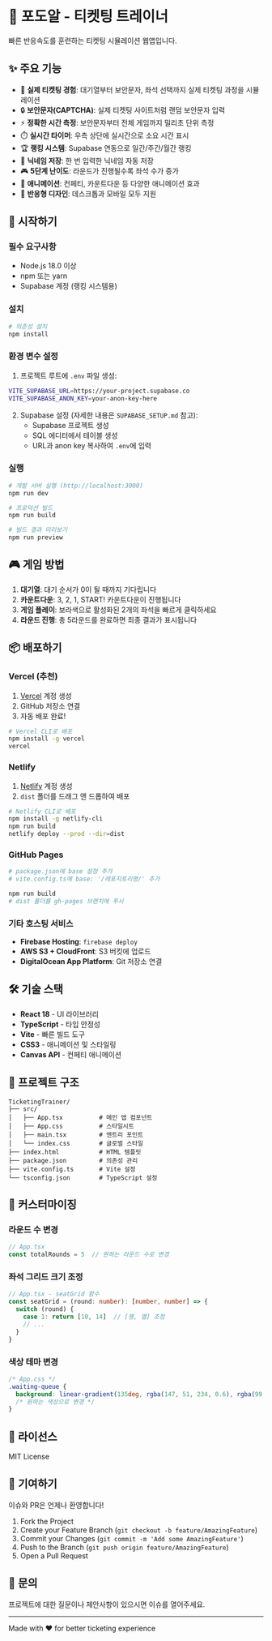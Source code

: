 # 🍇 포도알 - 티켓팅 트레이너

빠른 반응속도를 훈련하는 티켓팅 시뮬레이션 웹앱입니다.

## ✨ 주요 기능

- 🎫 **실제 티켓팅 경험**: 대기열부터 보안문자, 좌석 선택까지 실제 티켓팅 과정을 시뮬레이션
- 🔒 **보안문자(CAPTCHA)**: 실제 티켓팅 사이트처럼 랜덤 보안문자 입력
- ⚡ **정확한 시간 측정**: 보안문자부터 전체 게임까지 밀리초 단위 측정
- ⏱️ **실시간 타이머**: 우측 상단에 실시간으로 소요 시간 표시
- 🏆 **랭킹 시스템**: Supabase 연동으로 일간/주간/월간 랭킹
- 👤 **닉네임 저장**: 한 번 입력한 닉네임 자동 저장
- 🎮 **5단계 난이도**: 라운드가 진행될수록 좌석 수가 증가
- 🎉 **애니메이션**: 컨페티, 카운트다운 등 다양한 애니메이션 효과
- 📱 **반응형 디자인**: 데스크톱과 모바일 모두 지원

## 🚀 시작하기

### 필수 요구사항

- Node.js 18.0 이상
- npm 또는 yarn
- Supabase 계정 (랭킹 시스템용)

### 설치

```bash
# 의존성 설치
npm install
```

### 환경 변수 설정

1. 프로젝트 루트에 `.env` 파일 생성:

```bash
VITE_SUPABASE_URL=https://your-project.supabase.co
VITE_SUPABASE_ANON_KEY=your-anon-key-here
```

2. Supabase 설정 (자세한 내용은 `SUPABASE_SETUP.md` 참고):
   - Supabase 프로젝트 생성
   - SQL 에디터에서 테이블 생성
   - URL과 anon key 복사하여 `.env`에 입력

### 실행

```bash
# 개발 서버 실행 (http://localhost:3000)
npm run dev

# 프로덕션 빌드
npm run build

# 빌드 결과 미리보기
npm run preview
```

## 🎮 게임 방법

1. **대기열**: 대기 순서가 0이 될 때까지 기다립니다
2. **카운트다운**: 3, 2, 1, START! 카운트다운이 진행됩니다
3. **게임 플레이**: 보라색으로 활성화된 2개의 좌석을 빠르게 클릭하세요
4. **라운드 진행**: 총 5라운드를 완료하면 최종 결과가 표시됩니다

## 📦 배포하기

### Vercel (추천)

1. [Vercel](https://vercel.com) 계정 생성
2. GitHub 저장소 연결
3. 자동 배포 완료!

```bash
# Vercel CLI로 배포
npm install -g vercel
vercel
```

### Netlify

1. [Netlify](https://netlify.com) 계정 생성
2. `dist` 폴더를 드래그 앤 드롭하여 배포

```bash
# Netlify CLI로 배포
npm install -g netlify-cli
npm run build
netlify deploy --prod --dir=dist
```

### GitHub Pages

```bash
# package.json에 base 설정 추가
# vite.config.ts에 base: '/레포지토리명/' 추가

npm run build
# dist 폴더를 gh-pages 브랜치에 푸시
```

### 기타 호스팅 서비스

- **Firebase Hosting**: `firebase deploy`
- **AWS S3 + CloudFront**: S3 버킷에 업로드
- **DigitalOcean App Platform**: Git 저장소 연결

## 🛠️ 기술 스택

- **React 18** - UI 라이브러리
- **TypeScript** - 타입 안정성
- **Vite** - 빠른 빌드 도구
- **CSS3** - 애니메이션 및 스타일링
- **Canvas API** - 컨페티 애니메이션

## 📁 프로젝트 구조

```
TicketingTrainer/
├── src/
│   ├── App.tsx          # 메인 앱 컴포넌트
│   ├── App.css          # 스타일시트
│   ├── main.tsx         # 엔트리 포인트
│   └── index.css        # 글로벌 스타일
├── index.html           # HTML 템플릿
├── package.json         # 의존성 관리
├── vite.config.ts       # Vite 설정
└── tsconfig.json        # TypeScript 설정
```

## 🎨 커스터마이징

### 라운드 수 변경

```typescript
// App.tsx
const totalRounds = 5  // 원하는 라운드 수로 변경
```

### 좌석 그리드 크기 조정

```typescript
// App.tsx - seatGrid 함수
const seatGrid = (round: number): [number, number] => {
  switch (round) {
    case 1: return [10, 14]  // [행, 열] 조정
    // ...
  }
}
```

### 색상 테마 변경

```css
/* App.css */
.waiting-queue {
  background: linear-gradient(135deg, rgba(147, 51, 234, 0.6), rgba(99, 102, 241, 0.9));
  /* 원하는 색상으로 변경 */
}
```

## 📄 라이선스

MIT License

## 🤝 기여하기

이슈와 PR은 언제나 환영합니다!

1. Fork the Project
2. Create your Feature Branch (`git checkout -b feature/AmazingFeature`)
3. Commit your Changes (`git commit -m 'Add some AmazingFeature'`)
4. Push to the Branch (`git push origin feature/AmazingFeature`)
5. Open a Pull Request

## 📧 문의

프로젝트에 대한 질문이나 제안사항이 있으시면 이슈를 열어주세요.

---

Made with ❤️ for better ticketing experience

